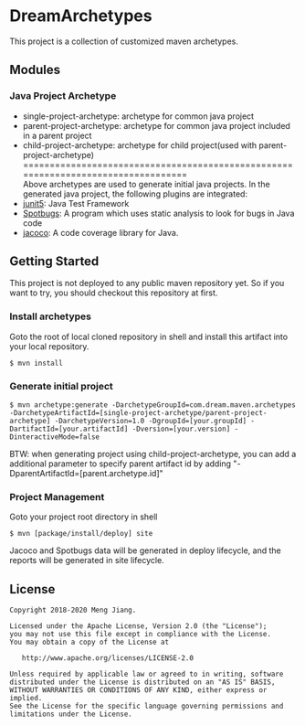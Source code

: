 # DreamArchetypes
This project is a collection of customized maven archetypes.

## Modules
### Java Project Archetype
* single-project-archetype: archetype for common java project
* parent-project-archetype: archetype for common java project included in a parent project
* child-project-archetype: archetype for child project(used with parent-project-archetype)
==================================================================================<br>
Above archetypes are used to generate initial java projects. In the generated java project, the following plugins are integrated:
* [junit5](https://junit.org/junit5): Java Test Framework
* [Spotbugs](https://spotbugs.readthedocs.io): A program which uses static analysis to look for bugs in Java code
* [jacoco](http://www.eclemma.org/jacoco/trunk/doc/maven.html): A code coverage library for Java.

## Getting Started
This project is not deployed to any public maven repository yet. So if you want to try, you should checkout this repository at first.
### Install archetypes
Goto the root of local cloned repository in shell and install this artifact into your local repository.
```
$ mvn install
```
### Generate initial project
```
$ mvn archetype:generate -DarchetypeGroupId=com.dream.maven.archetypes -DarchetypeArtifactId=[single-project-archetype/parent-project-archetype] -DarchetypeVersion=1.0 -DgroupId=[your.groupId] -DartifactId=[your.artifactId] -Dversion=[your.version] -DinteractiveMode=false
```
BTW: when generating project using child-project-archetype, you can add a additional parameter to specify parent artifact id by adding "-DparentArtifactId=[parent.archetype.id]"

### Project Management
Goto your project root directory in shell
```
$ mvn [package/install/deploy] site
```
Jacoco and Spotbugs data will be generated in deploy lifecycle, and the reports will be generated in site lifecycle.

## License

    Copyright 2018-2020 Meng Jiang.

    Licensed under the Apache License, Version 2.0 (the "License");
    you may not use this file except in compliance with the License.
    You may obtain a copy of the License at

       http://www.apache.org/licenses/LICENSE-2.0

    Unless required by applicable law or agreed to in writing, software
    distributed under the License is distributed on an "AS IS" BASIS,
    WITHOUT WARRANTIES OR CONDITIONS OF ANY KIND, either express or implied.
    See the License for the specific language governing permissions and
    limitations under the License.
